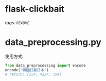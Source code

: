 # flask-clickbait

###### tags: `README` 

# data_preprocessing.py
使用方式:
```python
from data_preprocessing import encode
encode("韓國打贏日本")
# return: [354, 4234, 354]
```

